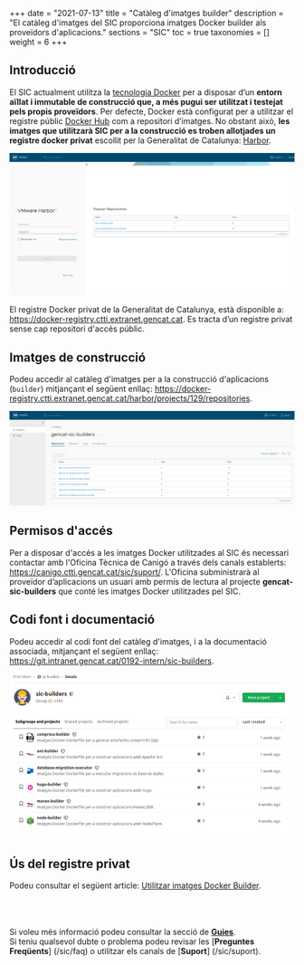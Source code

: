 +++
date = "2021-07-13"
title = "Catàleg d'imatges builder"
description = "El catàleg d'imatges del SIC proporciona imatges Docker builder als proveïdors d'aplicacions."
sections = "SIC"
toc = true
taxonomies = []
weight = 6
+++

## Introducció

El SIC actualment utilitza la [tecnologia Docker](https://www.docker.com/) per a disposar d’un **entorn aïllat i immutable
de construcció que, a més pugui ser utilitzat i testejat pels propis proveïdors**.
Per defecte, Docker està configurat per a utilitzar el registre públic [Docker Hub](https://hub.docker.com/) com a repositori d’imatges.
No obstant això, **les imatges que utilitzarà SIC per a la construcció es troben allotjades un registre docker privat**
escollit per la Generalitat de Catalunya: [Harbor](https://goharbor.io/).

![Pipeline del SIC](/related/sic/3.0/harbor_login-20210713.png)
</br>

El registre Docker privat de la Generalitat de Catalunya, està disponible a: https://docker-registry.ctti.extranet.gencat.cat.
Es tracta d’un registre privat sense cap repositori d'accés públic.

## Imatges de construcció

Podeu accedir al catàleg d'imatges per a la construcció d'aplicacions (`builder`) mitjançant el següent enllaç:
https://docker-registry.ctti.extranet.gencat.cat/harbor/projects/129/repositories.

![Pipeline del SIC](/related/sic/3.0/harbor_docker_images-20210713.png)
</br>

## Permisos d'accés

Per a disposar d'accés a les imatges Docker utilitzades al SIC és necessari contactar amb l'Oficina Tècnica de Canigó a través dels
canals establerts: https://canigo.ctti.gencat.cat/sic/suport/. L'Oficina subministrarà al proveïdor d’aplicacions un usuari
amb permís de lectura al projecte **gencat-sic-builders** que conté les imatges Docker utilitzades pel SIC.

## Codi font i documentació

Podeu accedir al codi font del catàleg d'imatges, i a la documentació associada, mitjançant el següent enllaç: </br>
https://git.intranet.gencat.cat/0192-intern/sic-builders.

![Pipeline del SIC](/related/sic/3.0/docker_images_project-20210713.png)
</br>

## Ús del registre privat

Podeu consultar el següent article: [Utilitzar imatges Docker Builder](/howtos/2021-07-13-SIC-Howto-utilitzar-imatges-docker-builder).

<br/><br/><br/>
Si voleu més informació podeu consultar la secció de [**Guies**](/sic30-guies/). <br/>
Si teniu qualsevol dubte o problema podeu revisar les [**Preguntes Freqüents**] (/sic/faq) o utilitzar els canals de [**Suport**] (/sic/suport).
